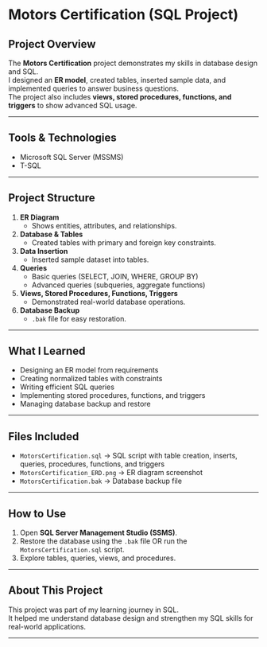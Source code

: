 # Motors Certification (SQL Project)

## Project Overview
The **Motors Certification** project demonstrates my skills in database design and SQL.  
I designed an **ER model**, created tables, inserted sample data, and implemented queries to answer business questions.  
The project also includes **views, stored procedures, functions, and triggers** to show advanced SQL usage.

---

##  Tools & Technologies
- Microsoft SQL Server (MSSMS)
- T-SQL

---

## Project Structure
1. **ER Diagram**
   - Shows entities, attributes, and relationships.
2. **Database & Tables**
   - Created tables with primary and foreign key constraints.
3. **Data Insertion**
   - Inserted sample dataset into tables.
4. **Queries**
   - Basic queries (SELECT, JOIN, WHERE, GROUP BY)
   - Advanced queries (subqueries, aggregate functions)
5. **Views, Stored Procedures, Functions, Triggers**
   - Demonstrated real-world database operations.
6. **Database Backup**
   - `.bak` file for easy restoration.

---

## What I Learned
- Designing an ER model from requirements  
- Creating normalized tables with constraints  
- Writing efficient SQL queries  
- Implementing stored procedures, functions, and triggers  
- Managing database backup and restore  

---

## Files Included
- `MotorsCertification.sql` → SQL script with table creation, inserts, queries, procedures, functions, and triggers  
- `MotorsCertification_ERD.png` → ER diagram screenshot  
- `MotorsCertification.bak` → Database backup file  

---

## How to Use
1. Open **SQL Server Management Studio (SSMS)**.  
2. Restore the database using the `.bak` file OR run the `MotorsCertification.sql` script.  
3. Explore tables, queries, views, and procedures.  

---

## About This Project
This project was part of my learning journey in SQL.  
It helped me understand database design and strengthen my SQL skills for real-world applications.  

---
